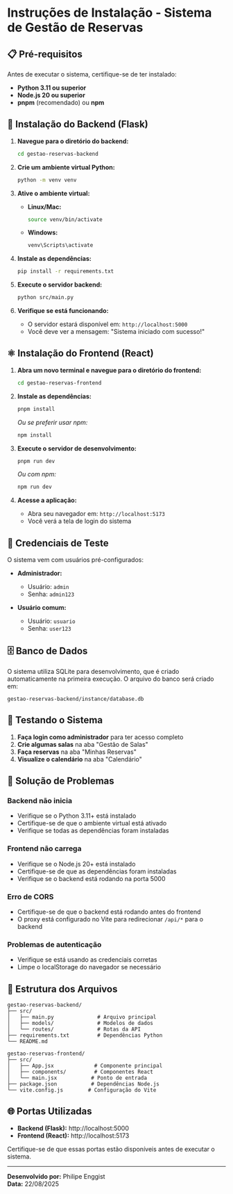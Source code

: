 # Instruções de Instalação - Sistema de Gestão de Reservas

## 📋 Pré-requisitos

Antes de executar o sistema, certifique-se de ter instalado:

- **Python 3.11 ou superior**
- **Node.js 20 ou superior**
- **pnpm** (recomendado) ou **npm**

## 🔧 Instalação do Backend (Flask)

1. **Navegue para o diretório do backend:**
   ```bash
   cd gestao-reservas-backend
   ```

2. **Crie um ambiente virtual Python:**
   ```bash
   python -m venv venv
   ```

3. **Ative o ambiente virtual:**
   - **Linux/Mac:**
     ```bash
     source venv/bin/activate
     ```
   - **Windows:**
     ```bash
     venv\Scripts\activate
     ```

4. **Instale as dependências:**
   ```bash
   pip install -r requirements.txt
   ```

5. **Execute o servidor backend:**
   ```bash
   python src/main.py
   ```

6. **Verifique se está funcionando:**
   - O servidor estará disponível em: `http://localhost:5000`
   - Você deve ver a mensagem: "Sistema iniciado com sucesso!"

## ⚛️ Instalação do Frontend (React)

1. **Abra um novo terminal e navegue para o diretório do frontend:**
   ```bash
   cd gestao-reservas-frontend
   ```

2. **Instale as dependências:**
   ```bash
   pnpm install
   ```
   
   *Ou se preferir usar npm:*
   ```bash
   npm install
   ```

3. **Execute o servidor de desenvolvimento:**
   ```bash
   pnpm run dev
   ```
   
   *Ou com npm:*
   ```bash
   npm run dev
   ```

4. **Acesse a aplicação:**
   - Abra seu navegador em: `http://localhost:5173`
   - Você verá a tela de login do sistema

## 🔑 Credenciais de Teste

O sistema vem com usuários pré-configurados:

- **Administrador:**
  - Usuário: `admin`
  - Senha: `admin123`

- **Usuário comum:**
  - Usuário: `usuario`
  - Senha: `user123`

## 🗄️ Banco de Dados

O sistema utiliza SQLite para desenvolvimento, que é criado automaticamente na primeira execução. O arquivo do banco será criado em:
```
gestao-reservas-backend/instance/database.db
```

## 🚀 Testando o Sistema

1. **Faça login como administrador** para ter acesso completo
2. **Crie algumas salas** na aba "Gestão de Salas"
3. **Faça reservas** na aba "Minhas Reservas"
4. **Visualize o calendário** na aba "Calendário"

## 🔧 Solução de Problemas

### Backend não inicia
- Verifique se o Python 3.11+ está instalado
- Certifique-se de que o ambiente virtual está ativado
- Verifique se todas as dependências foram instaladas

### Frontend não carrega
- Verifique se o Node.js 20+ está instalado
- Certifique-se de que as dependências foram instaladas
- Verifique se o backend está rodando na porta 5000

### Erro de CORS
- Certifique-se de que o backend está rodando antes do frontend
- O proxy está configurado no Vite para redirecionar `/api/*` para o backend

### Problemas de autenticação
- Verifique se está usando as credenciais corretas
- Limpe o localStorage do navegador se necessário

## 📁 Estrutura dos Arquivos

```
gestao-reservas-backend/
├── src/
│   ├── main.py              # Arquivo principal
│   ├── models/              # Modelos de dados
│   └── routes/              # Rotas da API
├── requirements.txt         # Dependências Python
└── README.md

gestao-reservas-frontend/
├── src/
│   ├── App.jsx             # Componente principal
│   ├── components/         # Componentes React
│   └── main.jsx           # Ponto de entrada
├── package.json           # Dependências Node.js
└── vite.config.js        # Configuração do Vite
```

## 🌐 Portas Utilizadas

- **Backend (Flask):** http://localhost:5000
- **Frontend (React):** http://localhost:5173

Certifique-se de que essas portas estão disponíveis antes de executar o sistema.

---

**Desenvolvido por:** Philipe Enggist  
**Data:** 22/08/2025

